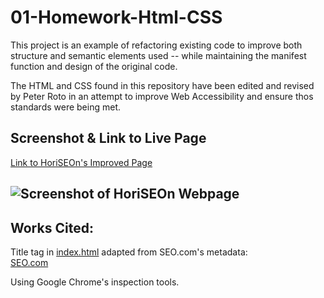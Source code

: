 # 01-Homework-Html-CSS

This project is an example of refactoring existing code to improve both structure and semantic elements used -- while maintaining the manifest function and design of the original code. 

The HTML and CSS found in this repository have been edited and revised by Peter Roto in an attempt to improve Web Accessibility and ensure thos standards were being met.  
## Screenshot & Link to Live Page
[Link to HoriSEOn's Improved Page](https://proto133.github.io/01-Homework-Html-CSS/)  

![Screenshot of HoriSEOn Webpage](./assets/images/Horiseon_Screenshot.png)  
---

## Works Cited:  
Title tag in [index.html](./index.html>index.html) adapted from SEO.com's metadata:  
[SEO.com](http://SEO.com)  
  
Using Google Chrome's inspection tools.